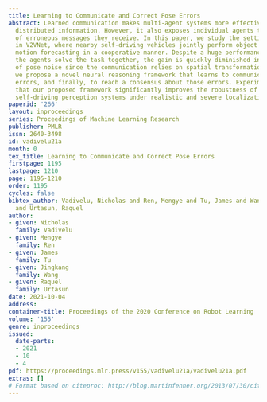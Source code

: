 ```yaml
---
title: Learning to Communicate and Correct Pose Errors
abstract: Learned communication makes multi-agent systems more effective by aggregating
  distributed information. However, it also exposes individual agents to the threat
  of erroneous messages they receive. In this paper, we study the setting proposed
  in V2VNet, where nearby self-driving vehicles jointly perform object detection and
  motion forecasting in a cooperative manner. Despite a huge performance boost when
  the agents solve the task together, the gain is quickly diminished in the presence
  of pose noise since the communication relies on spatial transformations. Hence,
  we propose a novel neural reasoning framework that learns to communicate, to estimate
  errors, and finally, to reach a consensus about those errors. Experiments confirm
  that our proposed framework significantly improves the robustness of multi-agent
  self-driving perception systems under realistic and severe localization noise.
paperid: '266'
layout: inproceedings
series: Proceedings of Machine Learning Research
publisher: PMLR
issn: 2640-3498
id: vadivelu21a
month: 0
tex_title: Learning to Communicate and Correct Pose Errors
firstpage: 1195
lastpage: 1210
page: 1195-1210
order: 1195
cycles: false
bibtex_author: Vadivelu, Nicholas and Ren, Mengye and Tu, James and Wang, Jingkang
  and Urtasun, Raquel
author:
- given: Nicholas
  family: Vadivelu
- given: Mengye
  family: Ren
- given: James
  family: Tu
- given: Jingkang
  family: Wang
- given: Raquel
  family: Urtasun
date: 2021-10-04
address:
container-title: Proceedings of the 2020 Conference on Robot Learning
volume: '155'
genre: inproceedings
issued:
  date-parts:
  - 2021
  - 10
  - 4
pdf: https://proceedings.mlr.press/v155/vadivelu21a/vadivelu21a.pdf
extras: []
# Format based on citeproc: http://blog.martinfenner.org/2013/07/30/citeproc-yaml-for-bibliographies/
---
```

